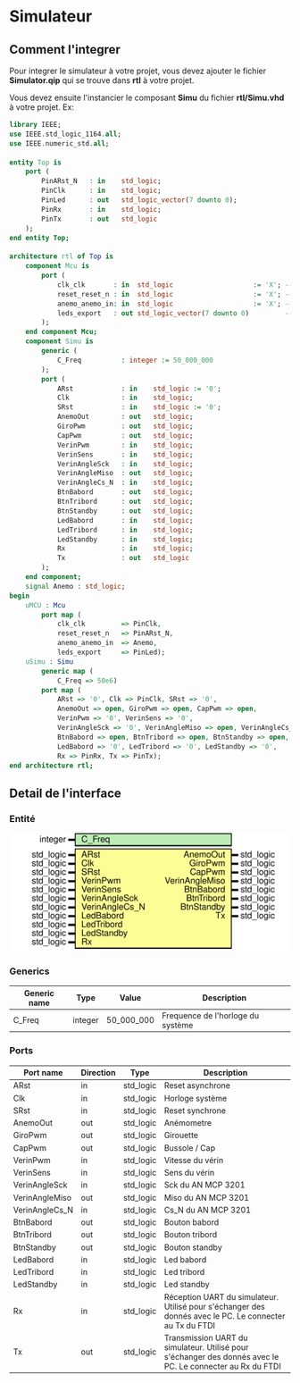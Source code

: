 # Simulateur
## Comment l'integrer
Pour integrer le simulateur à votre projet, vous devez ajouter le fichier **Simulator.qip** qui se trouve dans **rtl** à votre projet.

Vous devez ensuite l'instancier le composant **Simu** du fichier **rtl/Simu.vhd** à votre projet. Ex:

```vhdl
library IEEE;
use IEEE.std_logic_1164.all;
use IEEE.numeric_std.all;

entity Top is
    port (
        PinARst_N   : in    std_logic;
        PinClk      : in    std_logic;
        PinLed      : out   std_logic_vector(7 downto 0);
        PinRx       : in    std_logic;
        PinTx       : out   std_logic
    );
end entity Top;

architecture rtl of Top is
    component Mcu is
        port (
            clk_clk       : in  std_logic                    := 'X'; -- clk
            reset_reset_n : in  std_logic                    := 'X'; -- reset_n
            anemo_anemo_in: in  std_logic                    := 'X'; -- anemo_in
            leds_export   : out std_logic_vector(7 downto 0)         -- export
        );
    end component Mcu;
    component Simu is
        generic (
            C_Freq          : integer := 50_000_000
        );
        port (
            ARst            : in    std_logic := '0';
            Clk             : in    std_logic;
            SRst            : in    std_logic := '0';
            AnemoOut        : out   std_logic;
            GiroPwm         : out   std_logic;
            CapPwm          : out   std_logic;
            VerinPwm        : in    std_logic;
            VerinSens       : in    std_logic;
            VerinAngleSck   : in    std_logic;
            VerinAngleMiso  : out   std_logic;
            VerinAngleCs_N  : in    std_logic;
            BtnBabord       : out   std_logic;
            BtnTribord      : out   std_logic;
            BtnStandby      : out   std_logic;
            LedBabord       : in    std_logic;
            LedTribord      : in    std_logic;
            LedStandby      : in    std_logic;
            Rx              : in    std_logic;
            Tx              : out   std_logic
        );
    end component;
    signal Anemo : std_logic;
begin
    uMCU : Mcu
        port map (
            clk_clk         => PinClk,
            reset_reset_n   => PinARst_N,
            anemo_anemo_in  => Anemo,
            leds_export     => PinLed);
    uSimu : Simu
        generic map (
            C_Freq => 50e6)
        port map (
            ARst => '0', Clk => PinClk, SRst => '0',
            AnemoOut => open, GiroPwm => open, CapPwm => open,
            VerinPwm => '0', VerinSens => '0',
            VerinAngleSck => '0', VerinAngleMiso => open, VerinAngleCs_N => '1',
            BtnBabord => open, BtnTribord => open, BtnStandby => open,
            LedBabord => '0', LedTribord => '0', LedStandby => '0',
            Rx => PinRx, Tx => PinTx);
end architecture rtl;
```
## Detail de l'interface
### Entité
![Diagram](img/Simu.svg "Diagram")
### Generics
| Generic name | Type    | Value      | Description |
| ------------ | ------- | ---------- | ----------- |
| C_Freq       | integer | 50_000_000 | Frequence de l'horloge du système |
### Ports
| Port name      | Direction | Type      | Description |
| -------------- | --------- | --------- | ----------- |
| ARst           | in        | std_logic | Reset asynchrone |
| Clk            | in        | std_logic | Horloge système |
| SRst           | in        | std_logic | Reset synchrone |
| AnemoOut       | out       | std_logic | Anémometre |
| GiroPwm        | out       | std_logic | Girouette |
| CapPwm         | out       | std_logic | Bussole / Cap |
| VerinPwm       | in        | std_logic | Vitesse du vérin |
| VerinSens      | in        | std_logic | Sens du vérin |
| VerinAngleSck  | in        | std_logic | Sck du AN MCP 3201 |
| VerinAngleMiso | out       | std_logic | Miso du AN MCP 3201  |
| VerinAngleCs_N | in        | std_logic | Cs_N du AN MCP 3201 |
| BtnBabord      | out       | std_logic | Bouton babord |
| BtnTribord     | out       | std_logic | Bouton tribord |
| BtnStandby     | out       | std_logic | Bouton standby |
| LedBabord      | in        | std_logic | Led babord |
| LedTribord     | in        | std_logic | Led tribord |
| LedStandby     | in        | std_logic | Led standby |
| Rx             | in        | std_logic | Réception UART du simulateur. Utilisé pour s'échanger des donnés avec le PC. Le connecter au Tx du FTDI |
| Tx             | out       | std_logic | Transmission UART du simulateur. Utilisé pour s'échanger des donnés avec le PC. Le connecter au Rx du FTDI |